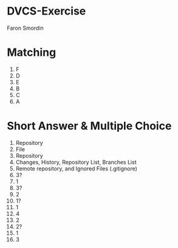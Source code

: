 # DVCS-Exercise
Faron Smordin

# Matching
1. F
2. D
3. E
4. B
5. C
6. A

# Short Answer & Multiple Choice
1. Repository
2. File
3. Repository
4. Changes, History, Repository List, Branches List
5. Remote repository, and Ignored Files (.gitignore)
6. 3?
7. 1
8. 3?
9. 2
10. 1?
11. 1
12. 4
13. 2
14. 2?
15. 1
16. 3
